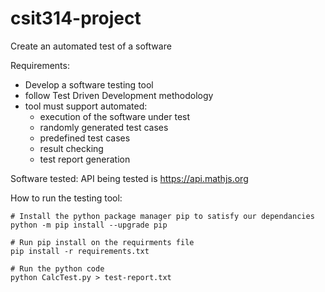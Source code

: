 # csit314-project
Create an automated test of a software

Requirements:
- Develop a software testing tool
- follow Test Driven Development methodology
- tool must support automated:
    - execution of the software under test
    - randomly generated test cases
    - predefined test cases
    - result checking
    - test report generation

Software tested:
API being tested is https://api.mathjs.org

How to run the testing tool:
```
# Install the python package manager pip to satisfy our dependancies
python -m pip install --upgrade pip

# Run pip install on the requirments file
pip install -r requirements.txt
          
# Run the python code
python CalcTest.py > test-report.txt
```
